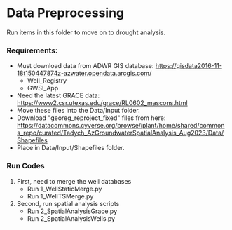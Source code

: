 # Data Preprocessing

Run items in this folder to move on to drought analysis.

### Requirements:
 - Must download data from ADWR GIS database: https://gisdata2016-11-18t150447874z-azwater.opendata.arcgis.com/
    - Well_Registry
    - GWSI_App
 - Need the latest GRACE data:
 https://www2.csr.utexas.edu/grace/RL0602_mascons.html
 - Move these files into the Data/Input folder.
 - Download "georeg_reproject_fixed" files from here:
 https://datacommons.cyverse.org/browse/iplant/home/shared/commons_repo/curated/Tadych_AzGroundwaterSpatialAnalysis_Aug2023/Data/Shapefiles
 - Place in Data/Input/Shapefiles folder.

 ### Run Codes
 1. First, need to merge the well databases
    - Run 1_WellStaticMerge.py
    - Run 1_WellTSMerge.py
 2. Second, run spatial analysis scripts
    - Run 2_SpatialAnalysisGrace.py
    - Run 2_SpatialAnalysisWells.py